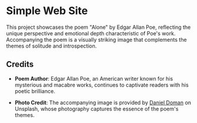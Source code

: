 # Simple Web Site

This project showcases the poem "Alone" by Edgar Allan Poe, reflecting the unique perspective and emotional depth characteristic of Poe's work. Accompanying the poem is a visually striking image that complements the themes of solitude and introspection.

## Credits

- **Poem Author**: Edgar Allan Poe, an American writer known for his mysterious and macabre works, continues to captivate readers with his poetic brilliance.

- **Photo Credit**: The accompanying image is provided by [Daniel Doman](https://unsplash.com/@danieldoman) on Unsplash, whose photography captures the essence of the poem's themes.

